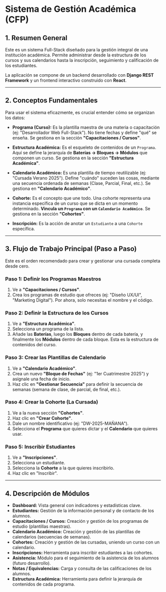 # Sistema de Gestión Académica (CFP)

## 1. Resumen General

Este es un sistema Full-Stack diseñado para la gestión integral de una institución académica. Permite administrar desde la estructura de los cursos y sus calendarios hasta la inscripción, seguimiento y calificación de los estudiantes.

La aplicación se compone de un backend desarrollado con **Django REST Framework** y un frontend interactivo construido con **React**.

---

## 2. Conceptos Fundamentales

Para usar el sistema eficazmente, es crucial entender cómo se organizan los datos:

*   **Programa (Curso):** Es la plantilla maestra de una materia o capacitación (ej: "Desarrollador Web Full-Stack"). No tiene fechas y define "qué" se enseña. Se gestiona en la sección **"Capacitaciones / Cursos"**.

*   **Estructura Académica:** Es el esqueleto de contenidos de un `Programa`. Aquí se define la jerarquía de **Baterías -> Bloques -> Módulos** que componen un curso. Se gestiona en la sección **"Estructura Académica"**.

*   **Calendario Académico:** Es una plantilla de tiempo reutilizable (ej: "Cursada Verano 2025"). Define "cuándo" suceden las cosas, mediante una secuencia ordenada de semanas (Clase, Parcial, Final, etc.). Se gestiona en **"Calendario Académico"**.

*   **Cohorte:** Es el concepto que une todo. Una cohorte representa una instancia específica de un curso que se dicta en un momento determinado. **Vincula un `Programa` con un `Calendario Académico`**. Se gestiona en la sección **"Cohortes"**.

*   **Inscripción:** Es la acción de anotar un `Estudiante` a una `Cohorte` específica.

---

## 3. Flujo de Trabajo Principal (Paso a Paso)

Este es el orden recomendado para crear y gestionar una cursada completa desde cero.

### Paso 1: Definir los Programas Maestros

1.  Ve a **"Capacitaciones / Cursos"**.
2.  Crea los programas de estudio que ofreces (ej: "Diseño UX/UI", "Marketing Digital"). Por ahora, solo necesitas el nombre y el código.

### Paso 2: Definir la Estructura de los Cursos

1.  Ve a **"Estructura Académica"**.
2.  Selecciona un programa de la lista.
3.  Añade las **Baterías**, luego los **Bloques** dentro de cada batería, y finalmente los **Módulos** dentro de cada bloque. Esta es la estructura de contenidos del curso.

### Paso 3: Crear las Plantillas de Calendario

1.  Ve a **"Calendario Académico"**.
2.  Crea un nuevo **"Bloque de Fechas"** (ej: "1er Cuatrimestre 2025") y asígnale una fecha de inicio.
3.  Haz clic en **"Gestionar Secuencia"** para definir la secuencia de semanas (semana de clase, de parcial, de final, etc.).

### Paso 4: Crear la Cohorte (La Cursada)

1.  Ve a la nueva sección **"Cohortes"**.
2.  Haz clic en **"Crear Cohorte"**.
3.  Dale un nombre identificativo (ej: "DW-2025-MAÑANA").
4.  Selecciona el **Programa** que quieres dictar y el **Calendario** que quieres usar.

### Paso 5: Inscribir Estudiantes

1.  Ve a **"Inscripciones"**.
2.  Selecciona un estudiante.
3.  Selecciona la **Cohorte** a la que quieres inscribirlo.
4.  Haz clic en "Inscribir".

---

## 4. Descripción de Módulos

*   **Dashboard:** Vista general con indicadores y estadísticas clave.
*   **Estudiantes:** Gestión de la información personal y de contacto de los alumnos.
*   **Capacitaciones / Cursos:** Creación y gestión de los programas de estudio (plantillas maestras).
*   **Calendario Académico:** Creación y gestión de las plantillas de calendarios (secuencias de semanas).
*   **Cohortes:** Creación y gestión de las cursadas, uniendo un curso con un calendario.
*   **Inscripciones:** Herramienta para inscribir estudiantes a las cohortes.
*   **Asistencia:** Módulo para el seguimiento de la asistencia de los alumnos (futuro desarrollo).
*   **Notas / Equivalencias:** Carga y consulta de las calificaciones de los alumnos.
*   **Estructura Académica:** Herramienta para definir la jerarquía de contenidos de cada programa.
